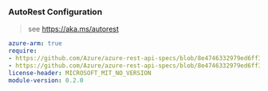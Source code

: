 ### AutoRest Configuration

> see https://aka.ms/autorest

``` yaml
azure-arm: true
require:
- https://github.com/Azure/azure-rest-api-specs/blob/8e4746332979ed6ff3577bdc97dd2065a7577598/specification/azurearcdata/resource-manager/readme.md
- https://github.com/Azure/azure-rest-api-specs/blob/8e4746332979ed6ff3577bdc97dd2065a7577598/specification/azurearcdata/resource-manager/readme.go.md
license-header: MICROSOFT_MIT_NO_VERSION
module-version: 0.2.0

```